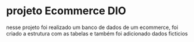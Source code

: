 # projeto Ecommerce DIO
nesse projeto foi realizado um banco de dados de um ecommerce, foi criado a estrutura com as tabelas e também foi adicionado dados ficticios 
